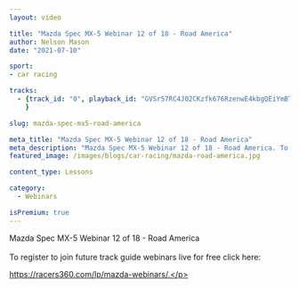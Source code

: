 ```yaml
---
layout: video

title: "Mazda Spec MX-5 Webinar 12 of 18 - Road America"
author: Nelson Mason
date: "2021-07-10"

sport:
- car racing

tracks:
  - {track_id: "0", playback_id: "GVSr57RC4J02CKzfk676RzenwE4kbgQEiYmBTYJnK0154", lesson_desc: "Mazda Spec MX-5 Webinar 12 of 18 - Road America <br /> <br />To register to join future track guide webinars live for free click here: <a href='https://racers360.com/lp/mazda-webinars/' target='_blank'><p class='rc-text-blue'>https://racers360.com/lp/mazda-webinars/.</p></a><br /><br /> <li class='rc-webinar-entry'><p class='rc-text rc-webinar-date'>3/21 8pm est.</p><span></span><p class='rc-text rc-webinar-name'>Utah Motorsports Campus</p></li><li class='rc-webinar-entry'><p class='rc-text rc-webinar-date'>4/11 8pm est.</p><span></span><p class='rc-text rc-webinar-name'>Buttonwillow Raceway Park</p></li><li class='rc-webinar-entry'><p class='rc-text rc-webinar-date'>4/22 8pm est.</p><span></span><p class='rc-text rc-webinar-name'>Summit Point</p></li><li class='rc-webinar-entry'><p class='rc-text rc-webinar-date'>4/28 8pm est.</p><span></span><p class='rc-text rc-webinar-name'>Blackhawk Farms Raceway</p></li><li class='rc-webinar-entry'><p class='rc-text rc-webinar-date'>5/05 8pm est.</p><span></span><p class='rc-text rc-webinar-name'>Virginia International Raceway</p></li><li class='rc-webinar-entry'><p class='rc-text rc-webinar-date'>5/16 8pm est.</p><span></span><p class='rc-text rc-webinar-name'>Pueblo Motorsports Park</p></li><li class='rc-webinar-entry'><p class='rc-text rc-webinar-date'>5/26 8pm est.</p><span></span><p class='rc-text rc-webinar-name'>WeatherTech Racway Laguna Seca</p></li><li class='rc-webinar-entry'><p class='rc-text rc-webinar-date'>6/03 8pm est.</p><span></span><p class='rc-text rc-webinar-name'>Hallett Motor Racing Circuit</p></li><li class='rc-webinar-entry'><p class='rc-text rc-webinar-date'>6/09 8pm est.</p><span></span><p class='rc-text rc-webinar-name'>Lime Rock Park</p></li><li class='rc-webinar-entry'><p class='rc-text rc-webinar-date'>6/20 8pm est.</p><span></span><p class='rc-text rc-webinar-name'>Sonoma Raceway</p></li><li class='rc-webinar-entry'><p class='rc-text rc-webinar-date'>6/30 8pm est.</p><span></span><p class='rc-text rc-webinar-name'>Watkins Glen International</p></li><li class='rc-webinar-entry'><p class='rc-text rc-webinar-date'>7/08 8pm est.</p><span></span><p class='rc-text rc-webinar-name'>Road America</p></li><li class='rc-webinar-entry'><p class='rc-text rc-webinar-date'>7/18 8pm est.</p><span></span><p class='rc-text rc-webinar-name'>Circuit of The Americas</p></li><li class='rc-webinar-entry'><p class='rc-text rc-webinar-date'>7/29 8pm est.</p><span></span><p class='rc-text rc-webinar-name'>Thunderhill Raceway</p></li><li class='rc-webinar-entry'><p class='rc-text rc-webinar-date'>8/08 8pm est.</p><span></span><p class='rc-text rc-webinar-name'>High Plains Raceway</p></li><li class='rc-webinar-entry'><p class='rc-text rc-webinar-date'>8/22 8pm est.</p><span></span><p class='rc-text rc-webinar-name'>Mid-Ohio Sports Car Course</p></li><li class='rc-webinar-entry'><p class='rc-text rc-webinar-date'>9/02 8pm est.</p><span></span><p class='rc-text rc-webinar-name'>Sebring International</p></li><li class='rc-webinar-entry'><p class='rc-text rc-webinar-date'>11/03 8pm est.</p><span></span><p class='rc-text rc-webinar-name'>Road Atlanta ARRC</p></li>"
	}

slug: mazda-spec-mx5-road-america

meta_title: "Mazda Spec MX-5 Webinar 12 of 18 - Road America"
meta_description: "Mazda Spec MX-5 Webinar 12 of 18 - Road America. To register to join future track guide webinars live for free click here: https://racers360.com/lp/mazda-webinars/"
featured_image: /images/blogs/car-racing/mazda-road-america.jpg

content_type: Lessons

category:
  - Webinars

isPremium: true
---
```


Mazda Spec MX-5 Webinar 12 of 18 - Road America <br /> <br />To register to join future track guide webinars live for free click here: <a href='https://racers360.com/lp/mazda-webinars/' target='_blank'><p class='rc-text-blue'>https://racers360.com/lp/mazda-webinars/.</p></a>